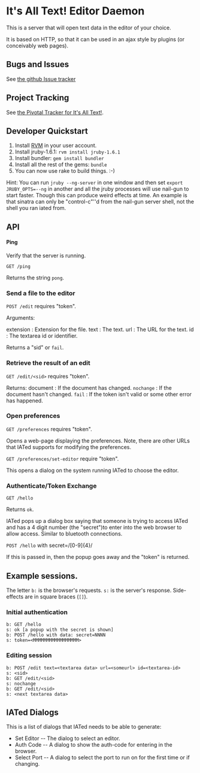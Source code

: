 # It's All Text! Editor Daemon

This is a server that will open text data in the editor of your
choice.

It is based on HTTP, so that it can be used in an ajax style by
plugins (or conceivably web pages).

## Bugs and Issues

See [the github Issue tracker](https://github.com/docwhat/iated/issues)

## Project Tracking

See
[the Pivotal Tracker for It's All Text!](https://www.pivotaltracker.com/projects/178151).

## Developer Quickstart

1. Install [RVM](https://rvm.beginrescueend.com/) in your user
account.
2. Install jruby-1.6.1: `rvm install jruby-1.6.1`
3. Install bundler: `gem install bundler`
4. Install all the rest of the gems: `bundle`
5. You can now use rake to build things. :-)

Hint: You can run `jruby --ng-server` in one window and then set
`export JRUBY_OPTS=--ng` in another and all the jruby processes will
use nail-gun to start faster.  Though this can produce weird effects
at time.  An example is that sinatra can only be "control-c"''d from
the nail-gun server shell, not the shell you ran iated from.

## API

#### Ping

Verify that the server is running.

`GET /ping`

Returns the string `pong`.

### Send a file to the editor

`POST /edit` requires "token".

Arguments:

extension
: Extension for the file.
text
: The text.
url
: The URL for the text.
id
: The textarea id or identifier.

Returns a "sid" or `fail`.

### Retrieve the result of an edit

`GET /edit/<sid>` requires "token".

Returns:
document
: If the document has changed.
`nochange`
: If the document hasn't changed.
`fail`
: If the token isn't valid or some other error has happened.

### Open preferences

`GET /preferences` requires "token".

Opens a web-page displaying the preferences.  Note, there are other
URLs that IATed supports for modifying the preferences.

`GET /preferences/set-editor` require "token".

This opens  a dialog on the system running IATed to choose the editor.

### Authenticate/Token Exchange

`GET /hello`

Returns `ok`.

IATed pops up a dialog box saying that someone is trying to access
IATed and has a 4 digit number (the "secret")to enter into the web browser to allow
access.  Similar to bluetooth connections.

`POST /hello` with secret=/[0-9]{4}/

If this is passed in, then the popup goes away and the "token" is returned.

## Example sessions.

The letter `b:` is the browser's requests. `s:` is the server's
response.  Side-effects are in square braces (`[]`).

### Initial authentication

    b: GET /hello
    s: ok [a popup with the secret is shown]
    b: POST /hello with data: secret=NNNN
    s: token=<MMMMMMMMMMMMMMMMM>

### Editing session

    b: POST /edit text=<textarea data> url=<someurl> id=<textarea-id>
    s: <sid>
    b: GET /edit/<sid>
    s: nochange
    b: GET /edit/<sid>
    s: <next textarea data>

## IATed Dialogs

This is a list of dialogs that IATed needs to be able to generate:

* Set Editor -- The dialog to select an editor.
* Auth Code -- A dialog to show the auth-code for entering in the
  browser.
* Select Port -- A dialog to select the port to run on for the first
  time or if changing.
